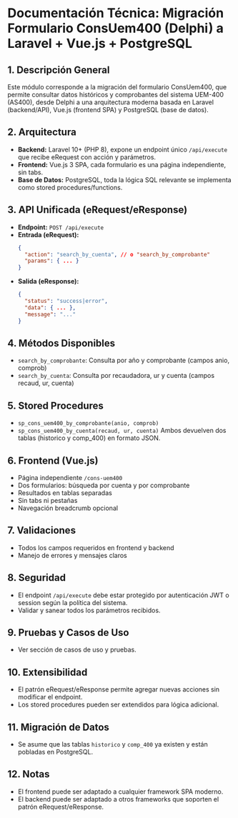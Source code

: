 # Documentación Técnica: Migración Formulario ConsUem400 (Delphi) a Laravel + Vue.js + PostgreSQL

## 1. Descripción General
Este módulo corresponde a la migración del formulario ConsUem400, que permite consultar datos históricos y comprobantes del sistema UEM-400 (AS400), desde Delphi a una arquitectura moderna basada en Laravel (backend/API), Vue.js (frontend SPA) y PostgreSQL (base de datos).

## 2. Arquitectura
- **Backend:** Laravel 10+ (PHP 8), expone un endpoint único `/api/execute` que recibe eRequest con acción y parámetros.
- **Frontend:** Vue.js 3 SPA, cada formulario es una página independiente, sin tabs.
- **Base de Datos:** PostgreSQL, toda la lógica SQL relevante se implementa como stored procedures/functions.

## 3. API Unificada (eRequest/eResponse)
- **Endpoint:** `POST /api/execute`
- **Entrada (eRequest):**
  ```json
  {
    "action": "search_by_cuenta", // o "search_by_comprobante"
    "params": { ... }
  }
  ```
- **Salida (eResponse):**
  ```json
  {
    "status": "success|error",
    "data": { ... },
    "message": "..."
  }
  ```

## 4. Métodos Disponibles
- `search_by_comprobante`: Consulta por año y comprobante (campos anio, comprob)
- `search_by_cuenta`: Consulta por recaudadora, ur y cuenta (campos recaud, ur, cuenta)

## 5. Stored Procedures
- `sp_cons_uem400_by_comprobante(anio, comprob)`
- `sp_cons_uem400_by_cuenta(recaud, ur, cuenta)`
Ambos devuelven dos tablas (historico y comp_400) en formato JSON.

## 6. Frontend (Vue.js)
- Página independiente `/cons-uem400`
- Dos formularios: búsqueda por cuenta y por comprobante
- Resultados en tablas separadas
- Sin tabs ni pestañas
- Navegación breadcrumb opcional

## 7. Validaciones
- Todos los campos requeridos en frontend y backend
- Manejo de errores y mensajes claros

## 8. Seguridad
- El endpoint `/api/execute` debe estar protegido por autenticación JWT o session según la política del sistema.
- Validar y sanear todos los parámetros recibidos.

## 9. Pruebas y Casos de Uso
- Ver sección de casos de uso y pruebas.

## 10. Extensibilidad
- El patrón eRequest/eResponse permite agregar nuevas acciones sin modificar el endpoint.
- Los stored procedures pueden ser extendidos para lógica adicional.

## 11. Migración de Datos
- Se asume que las tablas `historico` y `comp_400` ya existen y están pobladas en PostgreSQL.

## 12. Notas
- El frontend puede ser adaptado a cualquier framework SPA moderno.
- El backend puede ser adaptado a otros frameworks que soporten el patrón eRequest/eResponse.
